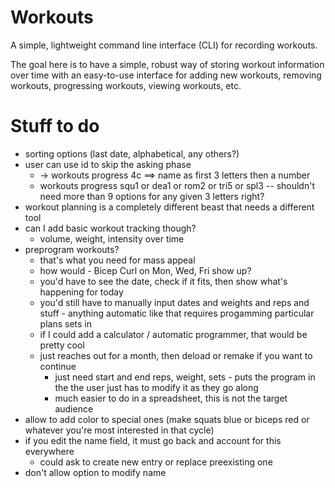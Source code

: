 # Workouts

A simple, lightweight command line interface (CLI) for recording workouts.

The goal here is to have a simple, robust way of storing workout information over time with an easy-to-use interface for adding new workouts, removing workouts, progressing workouts, viewing workouts, etc.


# Stuff to do
- sorting options (last date, alphabetical, any others?)
- user can use id to skip the asking phase
  - -> workouts progress 4c ==> name as first 3 letters then a number
  - workouts progress squ1 or dea1 or rom2 or tri5 or spl3 -- shouldn't need more than 9 options for any given 3 letters right?
- workout planning is a completely different beast that needs a different tool
- can I add basic workout tracking though?
  - volume, weight, intensity over time
- preprogram workouts?
  - that's what you need for mass appeal
  - how would - Bicep Curl on Mon, Wed, Fri show up?
  - you'd have to see the date, check if it fits, then show what's happening for today
  - you'd still have to manually input dates and weights and reps and stuff - anything automatic like that requires progamming particular plans sets in
  - if I could add a calculator / automatic programmer, that would be pretty cool
  - just reaches out for a month, then deload or remake if you want to continue
    - just need start and end reps, weight, sets - puts the program in the the user just has to modify it as they go along
    - much easier to do in a spreadsheet, this is not the target audience
- allow to add color to special ones (make squats blue or biceps red or whatever you're most interested in that cycle)
- if you edit the name field, it must go back and account for this everywhere
  - could ask to create new entry or replace preexisting one
- don't allow option to modify name
